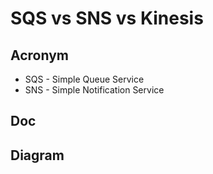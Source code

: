 # SQS vs SNS vs Kinesis

## Acronym
* SQS - Simple Queue Service
* SNS - Simple Notification Service

## Doc

## Diagram
